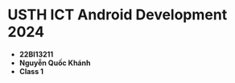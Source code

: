 USTH ICT Android Development 2024
========================================

* **22BI13211**
* **Nguyễn Quốc Khánh**
* **Class 1**

